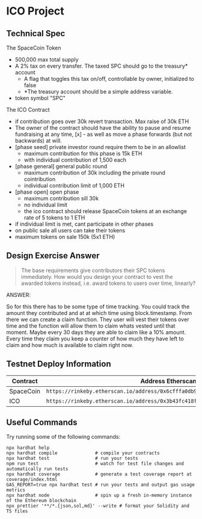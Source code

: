 # ICO Project

## Technical Spec
<!-- Here you should list the technical requirements of the project. These should include the points given in the project spec, but will go beyond what is given in the spec because that was written by a non-technical client who leaves it up to you to fill in the spec's details -->
The SpaceCoin Token 
- 500,000 max total supply
- A 2% tax on every transfer. The taxed SPC should go to the treasury* account
    - A flag that toggles this tax on/off, controllable by owner, initialized to false
    - *The treasury account should be a simple address variable. 
- token symbol "SPC"

The ICO Contract
- if contribution goes over 30k revert transaction. Max raise of 30k ETH
- The owner of the contract should have the ability to pause and resume fundraising at any time, [x] - as well as move a phase forwards (but not backwards) at will.
- [phase seed] private investor round require them to be in an allowlist
    - maximum contribution for this phase is 15k ETH
    - with individual contribution of 1,500 each
- [phase general] general public round
    - maximum contribution of 30k including the private round cointribution
    - individual contribution limit of 1,000 ETH
- [phase open] open phase
    - maximum contribution sill 30k
    - no individual limit
    - the ico contract should release SpaceCoin tokens at an exchange rate of 5 tokens to 1 ETH
- if individual limit is met, cant participate in other phases
- on public sale all users can take their tokens
- maximum tokens on sale 150k (5x1 ETH)

## Design Exercise Answer
<!-- Answer the Design Exercise. -->
<!-- In your answer: (1) Consider the tradeoffs of your design, and (2) provide some pseudocode, or a diagram, to illustrate how one would get started. -->
> The base requirements give contributors their SPC tokens immediately. How would you design your contract to vest the awarded tokens instead, i.e. award tokens to users over time, linearly?

ANSWER:

So for this there has to be some type of time tracking. You could track the amount they contributed and at at which time using block.timestamp. From there we can create a claim function. They user will vest their tokens over time and the function will allow them to claim whats vested until that moment. Maybe every 30 days they are able to claim like a 10% amount. Every time they claim you keep a counter of how much they have left to claim and how much is available to claim right now.

## Testnet Deploy Information

| Contract | Address Etherscan Link |
| -------- | ------- |
| SpaceCoin | `https://rinkeby.etherscan.io/address/0x6cfffa0db9f8a4157cf60a23bde2ee1b043733b3#code` | 
| ICO | `https://rinkeby.etherscan.io/address/0x3b43fc418f0cd06e647f565f58912e54a90e1107#code` | 

## Useful Commands

Try running some of the following commands:

```shell
npx hardhat help
npx hardhat compile              # compile your contracts
npx hardhat test                 # run your tests
npm run test                     # watch for test file changes and automatically run tests
npx hardhat coverage             # generate a test coverage report at coverage/index.html
GAS_REPORT=true npx hardhat test # run your tests and output gas usage metrics
npx hardhat node                 # spin up a fresh in-memory instance of the Ethereum blockchain
npx prettier '**/*.{json,sol,md}' --write # format your Solidity and TS files
```
